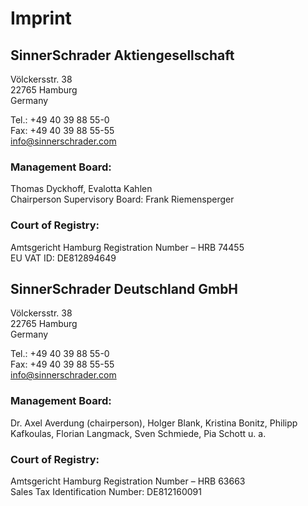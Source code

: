 # Imprint

## SinnerSchrader Aktiengesellschaft

Völckersstr. 38  
22765 Hamburg  
Germany

Tel.: +49 40 39 88 55-0  
Fax: +49 40 39 88 55-55  
info@sinnerschrader.com

### Management Board:

Thomas Dyckhoff, Evalotta Kahlen  
Chairperson Supervisory Board: Frank Riemensperger

### Court of Registry:

Amtsgericht Hamburg Registration Number – HRB 74455  
EU VAT ID: DE812894649

## SinnerSchrader Deutschland GmbH

Völckersstr. 38  
22765 Hamburg  
Germany

Tel.: +49 40 39 88 55-0  
Fax: +49 40 39 88 55-55  
info@sinnerschrader.com

### Management Board:

Dr. Axel Averdung (chairperson), Holger Blank, Kristina Bonitz, Philipp Kafkoulas, Florian Langmack, Sven Schmiede, Pia Schott u. a.

### Court of Registry:

Amtsgericht Hamburg Registration Number – HRB 63663  
Sales Tax Identification Number: DE812160091
